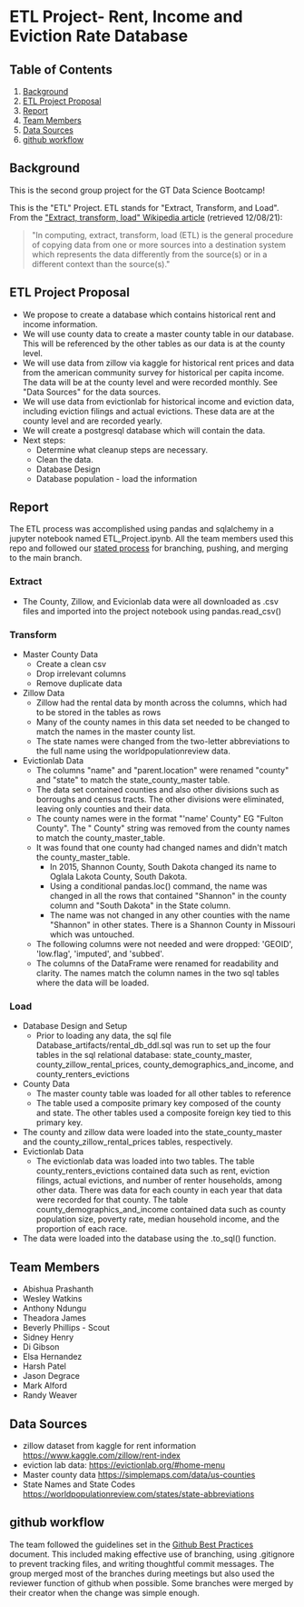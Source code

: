 # ETL Project- Rent, Income and Eviction Rate Database

## Table of Contents
1. [Background](#background)
2. [ETL Project Proposal](#etlprojectproposal)
3. [Report](#report)
4. [Team Members](#teammembers)
5. [Data Sources](#datasources)
6. [github workflow](#githubworkflow)

## Background
This is the second group project for the GT Data Science Bootcamp!

This is the "ETL" Project. ETL stands for "Extract, Transform, and Load". From the ["Extract, transform, load" Wikipedia article](https://en.wikipedia.org/wiki/Extract,_transform,_load) (retrieved 12/08/21):

> "In computing, extract, transform, load (ETL) is the general procedure of copying data from one or more sources into a destination system which represents the data differently from the source(s) or in a different context than the source(s)."

## ETL Project Proposal
* We propose to create a database which contains historical rent and income information. 
* We will use county data to create a master county table in our database. This will be referenced by the other tables as our data is at the county level. 
* We will use data from zillow via kaggle for historical rent prices and data from the american community survey for historical per capita income. The data will be at the county level and were recorded monthly. See "Data Sources" for the data sources. 
* We will use data from evictionlab for historical income and eviction data, including eviction filings and actual evictions. These data are at the county level and are recorded yearly.  
* We will create a postgresql database which will contain the data. 
* Next steps:
  * Determine what cleanup steps are necessary. 
  * Clean the data. 
  * Database Design
  * Database population - load the information

## Report

The ETL process was accomplished using pandas and sqlalchemy in a jupyter notebook named ETL_Project.ipynb. All the team members used this repo and followed our [stated process](#githubworkflow) for branching, pushing, and merging to the main branch. 

### Extract
* The County, Zillow, and Evicionlab data were all downloaded as .csv files and imported into the project notebook using pandas.read_csv()

### Transform
* Master County Data
  * Create a clean csv
  * Drop irrelevant columns
  * Remove duplicate data
* Zillow Data
  * Zillow had the rental data by month across the columns, which had to be stored in the tables as rows
  * Many of the county names in this data set needed to be changed to match the names in the master county list. 
  * The state names were changed from the two-letter abbreviations to the full name using the worldpopulationreview data. 
* Evictionlab Data
  * The columns "name" and "parent.location" were renamed "county" and "state" to match the state_county_master table. 
  * The data set contained counties and also other divisions such as borroughs and census tracts. The other divisions were eliminated, leaving only counties and their data. 
  * The county names were in the format "'name' County" EG "Fulton County". The " County" string was removed from the county names to match the county_master_table. 
  * It was found that one county had changed names and didn't match the county_master_table. 
    * In 2015, Shannon County, South Dakota changed its name to Oglala Lakota County, South Dakota. 
    * Using a conditional pandas.loc() command, the name was changed in all the rows that contained "Shannon" in the county column and "South Dakota" in the State column. 
    * The name was not changed in any other counties with the name "Shannon" in other states. There is a Shannon County in Missouri which was untouched. 
  * The following columns were not needed and were dropped: 'GEOID', 'low.flag', 'imputed', and 'subbed'. 
  * The columns of the DataFrame were renamed for readability and clarity. The names match the column names in the two sql tables where the data will be loaded. 

### Load
* Database Design and Setup
  * Prior to loading any data, the sql file Database_artifacts/rental_db_ddl.sql was run to set up the four tables in the sql relational database: state_county_master, county_zillow_rental_prices, county_demographics_and_income, and county_renters_evictions
* County Data
  * The master county table was loaded for all other tables to reference
  * The table used a composite primary key composed of the county and state. The other tables used a composite foreign key tied to this primary key. 
* The county and zillow data were loaded into the state_county_master and the county_zillow_rental_prices tables, respectively. 
* Evictionlab Data
  * The evictionlab data was loaded into two tables. The table county_renters_evictions contained data such as rent, eviction filings, actual evictions, and number of renter households, among other data. There was data for each county in each year that data were recorded for that county. The table county_demographics_and_income contained data such as county population size, poverty rate, median household income, and the proportion of each race. 
* The data were loaded into the database using the .to_sql() function. 

## Team Members
* Abishua Prashanth
* Wesley Watkins
* Anthony Ndungu
* Theadora James
* Beverly Phillips - Scout
* Sidney Henry
* Di Gibson
* Elsa Hernandez
* Harsh Patel
* Jason Degrace
* Mark Alford
* Randy Weaver

## Data Sources
* zillow dataset from kaggle for rent information
https://www.kaggle.com/zillow/rent-index
* eviction lab data:
https://evictionlab.org/#home-menu
* Master county data 
https://simplemaps.com/data/us-counties
* State Names and State Codes
https://worldpopulationreview.com/states/state-abbreviations

## github workflow
The team followed the guidelines set in the [Github Best Practices](https://docs.github.ncsu.edu/github-best-practices/) document. This included making effective use of branching, using .gitignore to prevent tracking files, and writing thoughtful commit messages. The group merged most of the branches during meetings but also used the reviewer function of github when possible. Some branches were merged by their creator when the change was simple enough. 
